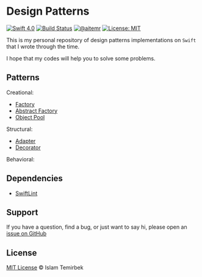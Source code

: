 # Design Patterns

[![Swift 4.0](https://img.shields.io/badge/swift-4.0-orange.svg)](#)
[![Build Status](https://travis-ci.org/aitemr/design-patterns.svg?branch=master)](https://travis-ci.org/aitemr/design-patterns)
[![@aitemr](https://img.shields.io/badge/contact-%40aitemr-brightgreen.svg)](https://t.me/aitemr)
[![License: MIT](https://img.shields.io/badge/License-MIT-yellow.svg)](https://opensource.org/licenses/MIT)

This is my personal repository of design patterns implementations on `Swift` that I wrote through the time.

I hope that my codes will help you to solve some problems.

## Patterns

Creational:

- [Factory](https://refactoring.guru/design-patterns/factory-method)
- [Abstract Factory](https://refactoring.guru/design-patterns/abstract-factory)
- [Object Pool](#)

Structural:

- [Adapter](https://refactoring.guru/design-patterns/adapter)
- [Decorator](https://refactoring.guru/design-patterns/decorator)

Behavioral:

## Dependencies

- [SwiftLint](https://github.com/realm/SwiftLint)

## Support

If you have a question, find a bug, or just want to say hi, please open an [issue on GitHub](https://github.com/aitemr/design-patterns/issues/new)

## License

[MIT License](./LICENSE) © Islam Temirbek
